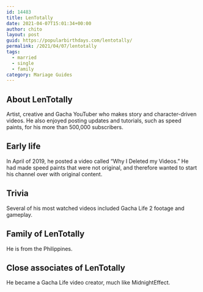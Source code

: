 ```yaml
---
id: 14483
title: LenTotally
date: 2021-04-07T15:01:34+00:00
author: chito
layout: post
guid: https://popularbirthdays.com/lentotally/
permalink: /2021/04/07/lentotally  
tags:
  - married
  - single
  - family
category: Mariage Guides
---
```

<!--Content-->


          
          
## About LenTotally



  Artist, creative and Gacha YouTuber who makes story and character-driven videos. He also enjoyed posting updates and tutorials, such as speed paints, for his more than 500,000 subscribers. 

                
                
## Early life



  In April of 2019, he posted a video called &#8220;Why I Deleted my Videos.&#8221; He had made speed paints that were not original, and therefore wanted to start his channel over with original content.

                
                
## Trivia



  Several of his most watched videos included Gacha Life 2 footage and gameplay. 

                
                
## Family of LenTotally



  He is from the Philippines. 

                
                
## Close associates of LenTotally



  He became a Gacha Life video creator, much like MidnightEffect.

          
          
